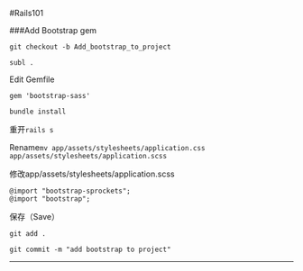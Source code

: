 #Rails101

###Add Bootstrap gem

  `git checkout -b Add_bootstrap_to_project`

  `subl .`

  Edit Gemfile

  ```
  gem 'bootstrap-sass'
  ```

  `bundle install`

  重开`rails s`

  Rename`mv app/assets/stylesheets/application.css app/assets/stylesheets/application.scss`

  修改app/assets/stylesheets/application.scss

  ```
  @import "bootstrap-sprockets";
  @import "bootstrap";
  ```

  保存（Save）

  `git add .`

  `git commit -m "add bootstrap to project"`

  ***
